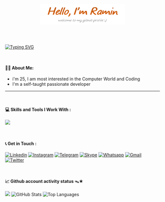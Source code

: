 <p align="center"><a href="https://github.com/RaminHaghi"><img width="55%" height="20%" alt="Hello, I'm Ramin. welcome to my github profile :)" src="https://github.com/RaminHaghi/RaminHaghi/blob/main/icons.png/png%20Main.png?raw=true"/></a></p>

<br/>
<br />

[![Typing SVG](https://readme-typing-svg.demolab.com?font=Poppins&size=18&duration=4000&pause=1500&color=80C4E9&width=530&lines=respect%2C+makes+your+character+more+beautiful)](https://git.io/typing-svg)

<br />

#### 🙋🏻 About Me:

- i'm 25, I am most interested in the Computer World and Coding
- I'm a self-taught passionate developer

<hr />
<br />

#### 💻 Skills and Tools I Work With :

<p>
  <a href="https://github.com/RaminHaghi">
    <img src="https://skillicons.dev/icons?i=github,vscode,html,css,tailwind,js,react,figma,xd" />
  </a>
</p>

<br />

#### 📞 Get in Touch :

[![Linkedin](https://img.shields.io/badge/LinkedIn-0077B5?=10x5style=for-the-badge&logo=linkedin&logoColor=white)](https://www.linkedin.com/in/ramin-haghi-5ba3bb32a/)
[![Instagram](https://img.shields.io/badge/Instagram-E4405F?=10x5style=for-the-badge&logo=instagram&logoColor=white)](https://www.instagram.com/ramscript/)
[![Telegram](https://img.shields.io/badge/Telegram-2CA5E0?=10x5style=for-the-badge&logo=telegram&logoColor=white)](https://raminh01.t.me)
[![Skype](https://img.shields.io/badge/Skype-00AFF0?=10x5style=for-the-badge&logo=skype&logoColor=white)](https://join.skype.com/invite/OmVWNr24AMz7)
[![Whatsapp](https://img.shields.io/badge/WhatsApp-25D366?10x5style=for-the-badge&logo=whatsapp&logoColor=white)](https://wa.me/+989036240212)
[![Gmail](https://img.shields.io/badge/Gmail-D14836?10x5style=for-the-badge&logo=gmail&logoColor=white)](mailto:raminhaghi01@gmail.com)
[![Twitter](https://img.shields.io/badge/Twitter-000000?10x5style=for-the-badge&logo=x&logoColor=white)](https://x.com/ramin98h/)

<br/>

<div>
  <h4>📈 Github account activity status ᯓ★</h4>
  <img src="http://github-profile-summary-cards.vercel.app/api/cards/profile-details?username=RaminHaghi&theme=apprentice" height="200">
  <img src="https://github-readme-stats.vercel.app/api?username=RaminHaghi&theme=nord&show_icons=true&hide_border=true&count_private=true" height="200px" alt="GitHub Stats">
  <img src="https://github-readme-stats.vercel.app/api/top-langs/?username=RaminHaghi&theme=nord&show_icons=true&hide_border=true&count_private=true" height="200px" alt="Top Languages">
</div>
  
